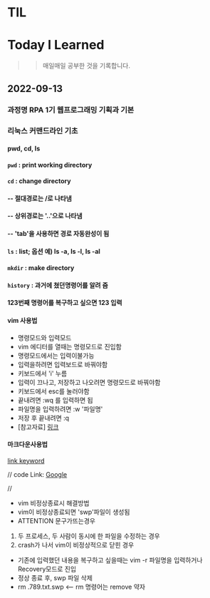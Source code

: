 # TIL
# Today I Learned
>>매일매일 공부한 것을 기록합니다.

## 2022-09-13
### 과정명 RPA 1기 웹프로그래밍 기획과 기본
### 리눅스 커맨드라인 기초
#### pwd, cd, ls

#### `pwd` : print working directory
#### `cd` : change directory
#### -- 절대경로는 /로 나타냄
#### -- 상위경로는 '..'으로 나타냄
#### -- 'tab'을 사용하면 경로 자동완성이 됨
#### `ls` : list; 옵션 예) ls -a, ls -l, ls -al
#### `mkdir` : make directory

#### `history` : 과거에 쳤던명령어를 알려 줌
#### 123번째 명령어를 복구하고 싶으면 123 입력 

#### vim 사용법
- 명령모드와 입력모드
 - vim 에디터를 열때는 명령모드로 진입함
 - 명령모드에서는 입력이불가능
 - 입력을하려면 입력보드로 바꿔야함
  - 키보드에서 'i' 누름
 - 입력이 끄나고, 저장하고 나오려면 명령모드로 바꿔야함
  - 키보드에서 esc를 눌러야함
 - 끝내려면 :wq 를 입력하면 됩
 - 파일명을 입력하려면 :w '파일명'
 - 저장 후 끝내려면 :q
 - [참고자료] [링크](https://ssayebee.github.io/wiki/how_to_use_vim.html)

#### 마크다운사용법
[link keyword][id]

[id]: URL "Optional Title here"

// code
Link: [Google][googlelink]

[googlelink]: https://google.com "Go google"
//

- vim 비정상종료시 해결방법
 - vim이 비정상종료되면 'swp'파일이 생성됨
 - ATTENTION 문구가뜨는경우
  1. 두 프로세스, 두 사람이 동시에 한 파일을 수정하는 경우
  2. crash가 나서 vim이 비정상적으로 닫힌 경우
 - 기존에 입력했던 내용을 복구하고 싶을때는 vim -r 파일명을 입력하거나 Recovery모드로 진입
 - 정상 종료 후, swp 파일 삭제
  - rm .789.txt.swp <-- rm 명령어는 remove 약자
  
